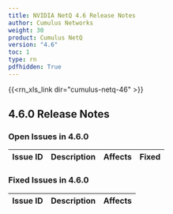 ```yaml
---
title: NVIDIA NetQ 4.6 Release Notes
author: Cumulus Networks
weight: 30
product: Cumulus NetQ
version: "4.6"
toc: 1
type: rn
pdfhidden: True
---
```

{{<rn_xls_link dir="cumulus-netq-46" >}}
## 4.6.0 Release Notes
### Open Issues in 4.6.0

|  Issue ID 	|   Description	|   Affects	|   Fixed |
|---	        |---	        |---	    |---	                |

### Fixed Issues in 4.6.0
|  Issue ID 	|   Description	|   Affects	|
|---	        |---	        |---	    |

